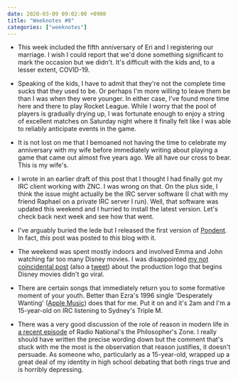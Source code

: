 ```yaml
---
date: 2020-03-09 09:02:00 +0900
title: "Weeknotes #8"
categories: ["weeknotes"]
---
```


- This week included the fifth anniversary of Eri and I registering our marriage. I wish I could report that we'd done something significant to mark the occasion but we didn't. It's difficult with the kids and, to a lesser extent, COVID-19.

- Speaking of the kids, I have to admit that they're not the complete time sucks that they used to be. Or perhaps I'm more willing to leave them be than I was when they were younger. In either case, I've found more time here and there to play Rocket League. While I worry that the pool of players is gradually drying up, I was fortunate enough to enjoy a string of excellent matches on Saturday night where it finally felt like I was able to reliably anticipate events in the game.

- It is not lost on me that I bemoaned not having the time to celebrate my anniversary with my wife before immediately writing about playing a game that came out almost five years ago. We all have our cross to bear. This is my wife's. 

- I wrote in an earlier draft of this post that I thought I had finally got my IRC client working with ZNC. I was wrong on that. On the plus side, I think the issue might actually be the IRC server software (I chat with my friend Raphael on a private IRC server I run). Well, that software was updated this weekend and I hurried to install the latest version. Let's check back next week and see how that went.

- I've arguably buried the lede but I released the first version of [Pondent](https://github.com/pyrmont/pondent/). In fact, _this_ post was posted to _this_ blog with it.

- The weekend was spent mostly indoors and involved Emma and John watching far too many Disney movies. I was disappointed [my not coincidental post](https://updates.inqk.net/post/1583643720.html) (also a [tweet](https://twitter.com/pyrmont/status/1236520653177659393)) about the production logo that begins Disney movies didn't go viral.

- There are certain songs that immediately return you to some formative moment of your youth. Better than Ezra's 1996 single 'Desperately Wanting' ([Apple Music]( https://music.apple.com/us/album/desperately-wanting/357819640?i=357819697)) does that for me. Put it on and it's 2am and I'm a 15-year-old on IRC listening to Sydney's Triple M.

- There was a very good discussion of the role of reason in modern life in [a recent episode](https://www.abc.net.au/radionational/programs/philosopherszone/is-reason-enough/11984392) of Radio National's the Philosopher's Zone. I really should have written the precise wording down but the comment that's stuck with me the most is the observation that reason justifies, it doesn't persuade. As someone who, particularly as a 15-year-old, wrapped up a great deal of my identity in high school debating that both rings true and is horribly depressing.
